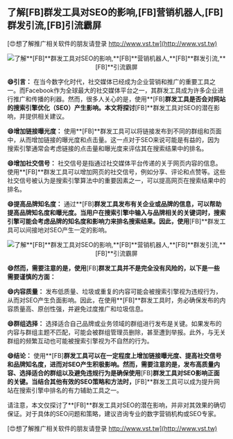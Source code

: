 ## **了解**[FB]**群发工具对SEO的影响,**[FB]**营销机器人,**[FB]**群发引流,**[FB]**引流霸屏**

[😍想了解推广相关软件的朋友请登录 http://www.vst.tw](http://www.vst.tw)

 <center><img src="https://vst.tw/MP4/tuiguang/png/5.png" alt="了解**[FB]**群发工具对SEO的影响,**[FB]**营销机器人,**[FB]**群发引流,**[FB]**引流霸屏"></center>

**😄引言：**
在当今数字化时代，社交媒体已经成为企业营销和推广的重要工具之一。而Facebook作为全球最大的社交媒体平台之一，其群发工具成为许多企业进行推广和传播的利器。然而，很多人关心的是，使用**[FB]**群发工具是否会对网站的搜索引擎优化（SEO）产生影响。本文将探讨**[FB]**群发工具对SEO的潜在影响，并提供相关建议。

**😄增加链接曝光度：**
使用**[FB]**群发工具可以将链接发布到不同的群组和页面中，从而增加链接的曝光度和点击量。这一点对于SEO来说可能是有益的，因为搜索引擎通常会考虑链接的点击量和曝光度来评估其在搜索结果中的排名。

**😄增加社交信号：**
社交信号是指通过社交媒体平台传递的关于网页内容的信息。使用**[FB]**群发工具可以增加网页的社交信号，例如分享、评论和点赞等。这些社交信号被认为是搜索引擎算法中的重要因素之一，可以提高网页在搜索结果中的排名。

**😄提高品牌知名度：**
通过**[FB]**群发工具发布有关企业或品牌的信息，可以帮助提高品牌知名度和曝光度。当用户在搜索引擎中输入与品牌相关的关键词时，搜索引擎可能会考虑品牌的知名度和影响力来排名搜索结果。因此，使用**[FB]**群发工具可以间接地对SEO产生一定的影响。

 <center><img src="https://vst.tw/MP4/tuiguang/png/1.png" alt="了解**[FB]**群发工具对SEO的影响,**[FB]**营销机器人,**[FB]**群发引流,**[FB]**引流霸屏"></center>

**😄然而，需要注意的是，使用**[FB]**群发工具并不是完全没有风险的，以下是一些需要谨慎的方面：**

**😄内容质量：**
发布低质量、垃圾或重复的内容可能会被搜索引擎视为违规行为，从而对SEO产生负面影响。因此，在使用**[FB]**群发工具时，务必确保发布的内容质量高、原创性强，并避免过度推广和垃圾信息。

**😄群组选择：**
选择适合自己品牌或业务领域的群组进行发布是关键。如果发布的内容与群组主题不匹配，可能会被群组管理员删除，甚至遭到举报。此外，与无关群组的频繁互动也可能被搜索引擎视为不自然的行为。

**😄结论：**
使用**[FB]**群发工具可以在一定程度上增加链接曝光度、提高社交信号和品牌知名度，进而对SEO产生积极影响。然而，需要注意的是，发布高质量内容、选择适合的群组以及避免违规行为是确保使用**[FB]**群发工具对SEO影响正面的关键。当结合其他有效的SEO策略和方法时，**[FB]**群发工具可以成为提升网站在搜索引擎中排名的有力辅助工具之一。

请注意，本文仅探讨了**[FB]**群发工具对SEO的潜在影响，并非对其效果的确切保证。对于具体的SEO问题和策略，建议咨询专业的数字营销机构或SEO专家。

[😍想了解推广相关软件的朋友请登录 http://www.vst.tw](http://www.vst.tw)



